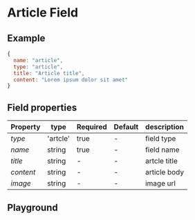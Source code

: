 
# Article Field

## Example
```jsx
{
  name: "article",
  type: "article",
  title: "Article title",
  content: "Lorem ipsum dolor sit amet"
}
```

## Field properties

| Property     | type           | Required | Default | description |
| ------------ | -------------- | -------- | ------- | ----------- |
| *type*       | 'artcle'       | true     | -       | field type  |
| *name*       | string         | true     | -       | field name  |
| *title*      | string         | -        | -       | artcle title |
| *content*    | string         | -        | -       | article body |
| *image*      | string         | -        | -       | image url |


## Playground
